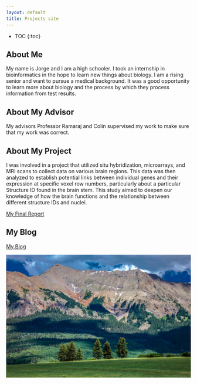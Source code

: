 ```yaml
---
layout: default
title: Projects site
---
```


* TOC
{:toc}

## About Me

My name is Jorge and I am a high schooler. I took an internship in bioinformatics in the hope to learn new things about biology. I am a rising senior and want to pursue a medical background. It was a good opportunity to learn more about biology and the process by which they process information from test results. 

## About My Advisor

My advisors Professor Ramaraj and Colin supervised my work to make sure that my work was correct. 

## About My Project

I was involved in a project that utilized situ hybridization, microarrays, and MRI scans to collect data on various brain regions. This data was then analyzed to establish potential links between individual genes and their expression at specific voxel row numbers, particularly about a particular Structure ID found in the brain stem. This study aimed to deepen our knowledge of how the brain functions and the relationship between different structure IDs and nuclei.

[My Final Report](Structure-939.html)

## My Blog

[My Blog](blog.html)

![San Juan Mountain](/images/licensed-image.jfif)
